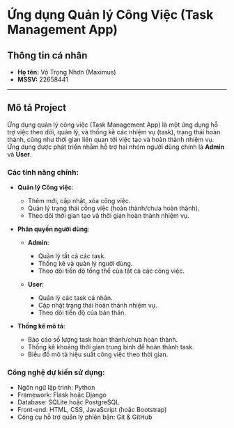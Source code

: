 # Ứng dụng Quản lý Công Việc (Task Management App)

## Thông tin cá nhân
- **Họ tên:** Võ Trọng Nhơn (Maximus)  
- **MSSV:** 22658441  

---

## Mô tả Project
Ứng dụng quản lý công việc (Task Management App) là một ứng dụng hỗ trợ việc theo dõi, quản lý, và thống kê các nhiệm vụ (task), trạng thái hoàn thành, cũng như thời gian liên quan tới việc tạo và hoàn thành nhiệm vụ. Ứng dụng được phát triển nhằm hỗ trợ hai nhóm người dùng chính là **Admin** và **User**.

### Các tính năng chính:

- **Quản lý Công việc**:
  - Thêm mới, cập nhật, xóa công việc.
  - Quản lý trạng thái công việc (hoàn thành/chưa hoàn thành).
  - Theo dõi thời gian tạo và thời gian hoàn thành nhiệm vụ.

- **Phân quyền người dùng**:
  - **Admin**:
    - Quản lý tất cả các task.
    - Thống kê và quản lý người dùng.
    - Theo dõi tiến độ tổng thể của tất cả các công việc.
  
  - **User**:
    - Quản lý các task cá nhân.
    - Cập nhật trạng thái hoàn thành nhiệm vụ.
    - Theo dõi tiến độ của bản thân.

- **Thống kê mô tả**:
  - Báo cáo số lượng task hoàn thành/chưa hoàn thành.
  - Thống kê khoảng thời gian trung bình để hoàn thành task.
  - Biểu đồ mô tả hiệu suất công việc theo thời gian.

### Công nghệ dự kiến sử dụng:
- Ngôn ngữ lập trình: Python
- Framework: Flask hoặc Django
- Database: SQLite hoặc PostgreSQL
- Front-end: HTML, CSS, JavaScript (hoặc Bootstrap)
- Công cụ hỗ trợ quản lý phiên bản: Git & GitHub
